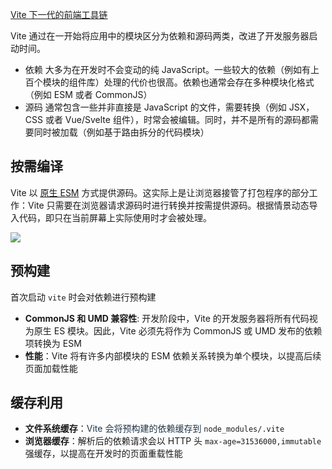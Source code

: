 [Vite 下一代的前端工具链](https://vitejs.cn/vite3-cn/)

Vite 通过在一开始将应用中的模块区分为依赖和源码两类，改进了开发服务器启动时间。

+ 依赖 大多为在开发时不会变动的纯 JavaScript。一些较大的依赖（例如有上百个模块的组件库）处理的代价也很高。依赖也通常会存在多种模块化格式（例如 ESM 或者 CommonJS）
+ 源码 通常包含一些并非直接是 JavaScript 的文件，需要转换（例如 JSX，CSS 或者 Vue/Svelte 组件），时常会被编辑。同时，并不是所有的源码都需要同时被加载（例如基于路由拆分的代码模块）

## 按需编译
Vite 以 [原生 ESM](https://developer.mozilla.org/en-US/docs/Web/JavaScript/Guide/Modules) 方式提供源码。这实际上是让浏览器接管了打包程序的部分工作：Vite 只需要在浏览器请求源码时进行转换并按需提供源码。根据情景动态导入代码，即只在当前屏幕上实际使用时才会被处理。

![](https://cdn.nlark.com/yuque/0/2024/png/87727/1720924836433-d3e3ee92-c1d5-416b-9a48-19e5a3cc35ee.png)

## 预构建 
首次启动 `vite` 时会对依赖进行预构建

+ **CommonJS 和 UMD 兼容性**: 开发阶段中，Vite 的开发服务器将所有代码视为原生 ES 模块。因此，Vite 必须先将作为 CommonJS 或 UMD 发布的依赖项转换为 ESM
+ **性能**：Vite 将有许多内部模块的 ESM 依赖关系转换为单个模块，以提高后续页面加载性能

## 缓存利用
+ **文件系统缓存**：<font style="color:rgb(33, 53, 71);">Vite 会将预构建的依赖缓存到 </font>`node_modules/.vite`
+ **浏览器缓存**：解析后的依赖请求会以 HTTP 头 `max-age=31536000,immutable` 强缓存，以提高在开发时的页面重载性能

<font style="color:rgb(33, 53, 71);">  
</font>


